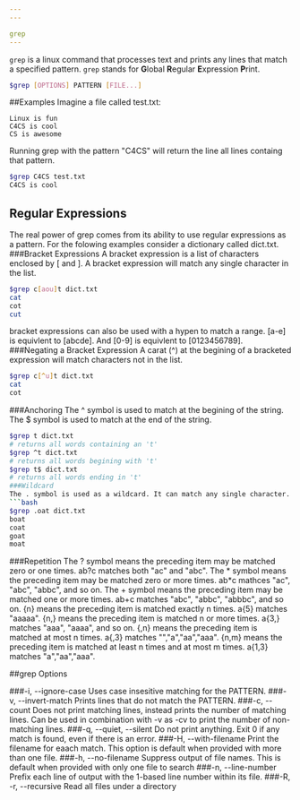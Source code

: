 ```yaml
---
---

grep
---
```

`grep`  is a linux command that processes text and prints any lines that match a specified pattern. `grep` stands for **G**lobal **R**egular **E**xpression **P**rint.

```bash
$grep [OPTIONS] PATTERN [FILE...]
```

<!--more-->
##Examples
Imagine a file called test.txt:
```
Linux is fun
C4CS is cool
CS is awesome
```
Running grep with the pattern "C4CS" will return the line all lines containg that pattern.
```bash
$grep C4CS test.txt
C4CS is cool
```

## Regular Expressions
The real power of grep comes from its ability to use regular expressions as a pattern. For the folowing examples consider a dictionary called dict.txt.
###Bracket Expressions
A bracket expression is a list of characters enclosed by [ and ]. A bracket expression will  match any single character in the list.
```bash
$grep c[aou]t dict.txt
cat
cot
cut
```
bracket expressions can also be used with a hypen to match a range. [a-e] is equivlent to [abcde]. And [0-9] is equivlent to [0123456789].
###Negating a Bracket Expression
A carat (^) at the begining of a bracketed expression will match characters not in the list.
```bash
$grep c[^u]t dict.txt
cat
cot
```
###Anchoring
The ^ symbol is used to match at the begining of the string. The $ symbol is used to match at the end of the string.
```bash
$grep t dict.txt
# returns all words containing an 't'
$grep ^t dict.txt
# returns all words begining with 't'
$grep t$ dict.txt
# returns all words ending in 't'
###Wildcard
The . symbol is used as a wildcard. It can match any single character.
```bash
$grep .oat dict.txt
boat
coat
goat
moat
```
###Repetition
The ?  symbol means the preceding item may be matched zero or one times. ab?c matches both "ac" and "abc".
The * symbol means the preceding item may be matched zero or more times. ab*c mathces "ac", "abc", "abbc", and so on.
The + symbol means the preceding item may be matched one or more times. ab+c matches "abc", "abbc", "abbbc", and so on.
{n} means the preceding item is matched exactly n times. a{5} matches "aaaaa".
{n,} means the preceding item is matched n or more times. a{3,} matches "aaa", "aaaa", and so on.
{,n} means the preceding item is matched at most n times. a{,3} matches "","a","aa","aaa".
{n,m} means the preceding item is matched at least n times and at most m times. a{1,3} matches "a","aa","aaa".

##grep Options

###-i, --ignore-case
Uses case insesitive matching for the PATTERN.
###-v, --invert-match
Prints lines that do not match the PATTERN.
###-c, --count
Does not print matching lines, instead prints the number of matching lines.
Can be used in combination with -v as -cv to print the number of non-matching lines.
###-q, --quiet, --silent
Do not print anything. Exit 0 if any match is found, even if there is an error.
###-H, --with-filename
Print the filename for eaach match. This option is default when provided with more than one file.
###-h, --no-filename
Suppress output of file names. This is default when provided with only one file to search
###-n, --line-number
Prefix each line of output with the 1-based line number within its file.
###-R, -r, --recursive
Read all files under a directory
